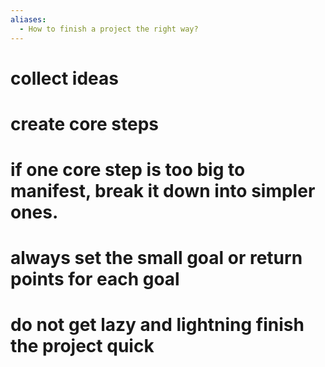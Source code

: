 ```yaml
---
aliases:
  - How to finish a project the right way?
---
```

# collect ideas

# create core steps 

# if one core step is too big to manifest, break it down into simpler ones. 

# always set the small goal or return points for each goal

# do not get lazy and lightning finish the project quick

